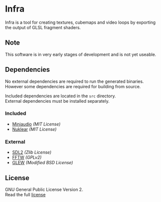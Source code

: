 # Infra
Infra is a tool for creating textures, cubemaps and video loops by exporting the output of GLSL fragment shaders.

## Note
This software is in very early stages of development and is not yet useable.

## Dependencies
No external dependencies are required to run the generated binaries.
However some dependencies are required for building from source.

Included dependencies are located in the `src` directory.  
External dependencies must be installed separately.

### Included
- [Miniaudio](https://miniaud.io/) *(MIT License)*
- [Nuklear](https://github.com/Immediate-Mode-UI/Nuklear) *(MIT License)*

### External
- [SDL2](https://www.libsdl.org/) *(Zlib License)*
- [FFTW](http://www.fftw.org/) *(GPLv2)*
- [GLEW](https://github.com/nigels-com/glew) *(Modified BSD License)*

## License
GNU General Public License Version 2.  
Read the full [license](LICENSE)
